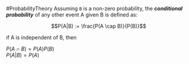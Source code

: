 #ProbabilityTheory
Assuming `B` is a non-zero probability, the ***conditional probability*** of any other event A given B is defined as:

$$P(A|B) := \frac{P(A \cap B)}{P(B)}$$

if A is independent of B, then

$P\left( A\cap B\right) =P\left( A\right) P\left( B\right)$  
$P\left( A| B\right) =P\left( A\right)$  





